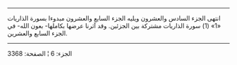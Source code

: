 ------------------------------------------------------------------------

انتهى الجزء السادس والعشرون ويليه الجزء السابع والعشرون مبدوءا بسورة
الذاريات «1» (1) سورة الذاريات مشتركة بين الجزئين. وقد آثرنا عرضها
بكاملها- بعون الله- في الجزء السابع والعشرين.

------------------------------------------------------------------------

الجزء: 6 ¦ الصفحة: 3368

